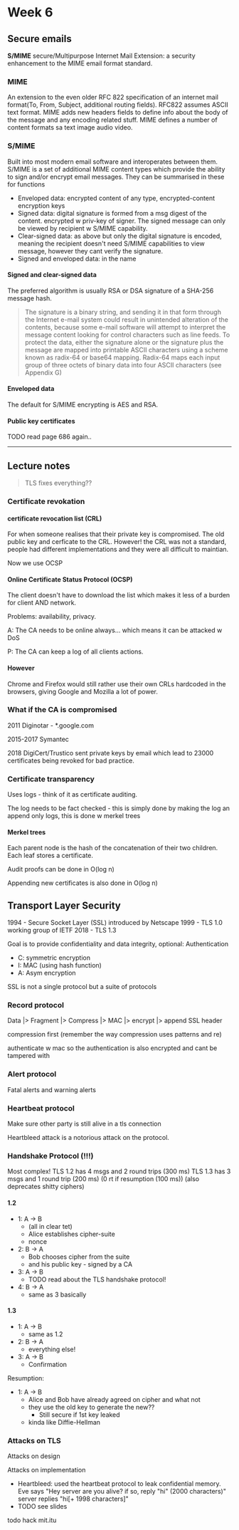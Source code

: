 # Week 6

## Secure emails

**S/MIME** secure/Multipurpose Internet Mail Extension: a security enhancement to the MIME email format standard.

### MIME

An extension to the even older RFC 822 specification of an internet mail format(To, From, Subject, additional routing fields). RFC822 assumes ASCII text format. MIME adds new headers fields to define info about the body of the message and any encoding related stuff. MIME defines a number of content formats sa text image audio video.

### S/MIME

Built into most modern email software and interoperates between them. S/MIME is a set of additional MIME content types which provide the ability to sign and/or encrypt email messages. They can be summarised in these for functions

- Enveloped data: encrypted content of any type, encrypted-content encryption keys
- Signed data: digital signature is formed from a msg digest of the content. encrypted w priv-key of signer. The signed message can only be viewed by recipient w S/MIME capability.
- Clear-signed data: as above but only the digital signature is encoded, meaning the recipient doesn't need S/MIME capabilities to view message, however they cant verify the signature.
- Signed and enveloped data: in the name

#### Signed and clear-signed data

The preferred algorithm is usually RSA or DSA signature of a SHA-256 message hash.

> The signature is a binary string, and sending it in that form through the Internet e-mail system could result in unintended alteration of the contents, because some e-mail software will attempt to interpret the message content looking for control characters such as line feeds. To protect the data, either the signature alone or the signature plus the message are mapped into printable ASCII characters using a scheme known as radix-64 or base64 mapping. Radix-64 maps each input group of three octets of binary data into four ASCII characters (see Appendix G)

#### Enveloped data

The default for S/MIME encrypting is AES and RSA.

#### Public key certificates

TODO read page 686 again..

---

## Lecture notes

> TLS fixes everything??

### Certificate revokation

#### certificate revocation list (CRL)

For when someone realises that their private key is compromised. The old public key and cerficate to the CRL. However! the CRL was not a standard, people had different implementations and they were all difficult to maintian.

Now we use OCSP

#### Online Certificate Status Protocol (OCSP)

The client doesn't have to download the list which makes it less of a burden for client AND network.

Problems: availability, privacy.

A: The CA needs to be online always... which means it can be attacked w DoS

P: The CA can keep a log of all clients actions.

#### However

Chrome and Firefox would still rather use their own CRLs hardcoded in the browsers, giving Google and Mozilla a lot of power.

### What if the CA is compromised

2011 Diginotar - *.google.com

2015-2017 Symantec

2018 DigiCert/Trustico sent private keys by email which lead to 23000 certificates being revoked for bad practice.

### Certificate transparency

Uses logs - think of it as certificate auditing.

The log needs to be fact checked - this is simply done by making the log an append only logs, this is done w merkel trees

#### Merkel trees

Each parent node is the hash of the concatenation of their two children.
Each leaf stores a certificate.

Audit proofs can be done in O(log n)

Appending new certificates is also done in O(log n)

## Transport Layer Security

1994 - Secure Socket Layer (SSL) introduced by Netscape
1999 - TLS 1.0 working group of IETF
2018 - TLS 1.3

Goal is to provide confidentiality and data integrity, optional: Authentication

- C: symmetric encryption
- I: MAC (using hash function)
- A: Asym encryption

SSL is not a single protocol but a suite of protocols

### Record protocol

Data |> Fragment |> Compress |> MAC |> encrypt |> append SSL header

compression first (remember the way compression uses patterns and re)

authenticate w mac so the authentication is also encrypted and cant be tampered with

### Alert protocol

Fatal alerts and warning alerts

### Heartbeat protocol

Make sure other party is still alive in a tls connection

Heartbleed attack is a notorious attack on the protocol.

### Handshake Protocol (!!!)

Most complex!
TLS 1.2 has 4 msgs and 2 round trips (300 ms)
TLS 1.3 has 3 msgs and 1 round trip (200 ms) (0 rt if resumption (100 ms)) (also deprecates shitty ciphers)

#### 1.2

- 1: A -> B
  - (all in clear tet)
  - Alice establishes cipher-suite
  - nonce
- 2: B -> A
  - Bob chooses cipher from the suite
  - and his public key - signed by a CA
- 3: A -> B
  - TODO read about the TLS handshake protocol!
- 4: B -> A
  - same as 3 basically

#### 1.3

- 1: A -> B
  - same as 1.2
- 2: B -> A
  - everything else!
- 3: A -> B
  - Confirmation

Resumption:

- 1: A -> B
  - Alice and Bob have already agreed on cipher and what not
  - they use the old key to generate the new??
    - Still secure if 1st key leaked
  - kinda like Diffie-Hellman

### Attacks on TLS

Attacks on design

Attacks on implementation

- Heartbleed: used the heartbeat protocol to leak confidential memory. Eve says "Hey server are you alive? if so, reply "hi" (2000 characters)" server replies "hi[+ 1998 characters]"
- TODO see slides

todo hack mit.itu

